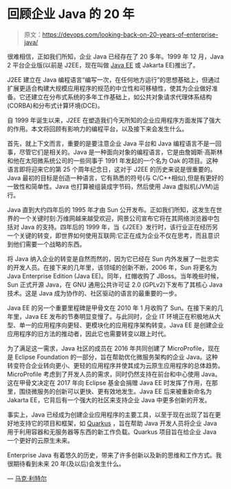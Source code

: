 # 回顾企业 Java 的 20 年

> 原文：<https://devops.com/looking-back-on-20-years-of-enterprise-java/>

很难相信，正如我们所知，企业 Java 已经存在了 20 多年。1999 年 12 月，Java 2 平台企业版(以前是 J2EE，现在叫做 [Java EE](https://www.oracle.com/java/technologies/java-ee-glance.html) 或 Jakarta EE)推出了。

J2EE 建立在 Java 编程语言“编写一次，在任何地方运行”的思想基础上，但通过扩展更适合构建大规模应用程序的规范的中立性和可移植性，使其为企业做好准备。它还建立在分布式系统的多年工作基础上，如公共对象请求代理体系结构(CORBA)和分布式计算环境(DCE)。

自 1999 年诞生以来，J2EE 在塑造我们今天所知的企业应用程序方面发挥了强大的作用。本文将回顾有影响力的编程平台，以及接下来会发生什么。

首先，就上下文而言，重要的是要注意企业 Java 平台和 Java 编程语言不是一回事，尽管它们是相关的。Java 是一种面向对象的编程语言，它是由詹姆斯·高斯林和他在太阳微系统公司的一些同事于 1991 年发起的一个名为 Oak 的项目。这种语言即将迎来它的第 25 个周年纪念日，这对于 J2EE 的历史来说是很重要的。Java 最初的目标是创造一种语言，它有熟悉的符号(与 C/C++相似),但是有更好的一致性和简单性。Java 也打算被组装成字节码，然后使用 Java 虚拟机(JVM)运行。

Java 直到大约四年后的 1995 年才由 Sun 公开发布。正如我们所知，这发生在世界的一个关键时刻:万维网越来越受欢迎，网景公司宣布它将在其网络浏览器中包括对 Java 的支持。四年后的 1999 年，当《J2EE》发行时，该行业正在经历另一个关键的转变，即世界如何使用互联网:它正在成为企业不仅在思考，而且意识到他们需要一个战略的东西。

将 Java 纳入企业的转变是自然而然的，因为它已经在 Sun 内外发展了一批忠实的开发人员。在接下来的几年里，该领域的创新不断，2006 年，Sun 将更名为 Java Enterprise Edition (Java EE)。同年，红帽收购了 JBoss。当年晚些时候，Sun 正式开源 Java，在 GNU 通用公共许可证 2.0 (GPLv2)下发布了其核心 Java 技术。这是 Java 成为协作的、社区驱动的语言的最重要的一步。

Java EE 的另一个重要里程碑是甲骨文在 2010 年 1 月收购了 Sun。在接下来的几年里，Java EE 发布的节奏明显变慢了。与此同时，企业 IT 环境正在积极地从大型、单一的应用程序向更轻、更模块化的应用程序架构转变。Java EE 是创建企业应用程序的旧方法的推动者，因此它也需要转变以跟上时代。

为了满足这一需求，Java 社区的成员在 2016 年共同创建了 MicroProfile，现在是 Eclipse Foundation 的一部分，旨在帮助优化微服务架构的企业 Java。这种转变符合企业转向更小、更轻的应用程序并使其成为云原生应用程序的总体趋势。MicroProfile 考虑到了开发人员的需求，同时仍然支持在前台和中心使用 Java。这在甲骨文决定在 2017 年向 Eclipse 基金会捐赠 Java EE 时发挥了作用，在那里，围绕微服务的创新可以更快、更有效地发生。Java EE 后来被重新命名为 Jakarta EE，它背后有一个强大的社区来支持企业 Java 中更多创新的开发。

事实上，Java 已经成为创建企业应用程序的主要工具，以至于现在出现了旨在更好地支持它的项目和框架，如 [Quarkus](https://quarkus.io/) ，旨在帮助 Java 开发人员将企业 Java 用于利用容器和无服务器等东西的新工作负载。Quarkus 项目旨在给企业 Java 一个更好的云原生未来。

Enterprise Java 有着悠久的历史，带来了许多创新以及新的思维和工作方式。我很期待看到未来 20 年(及以后)会发生什么。

— [马克·利特尔](https://devops.com/author/mark-little/)